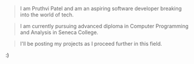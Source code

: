 **<Hey>**
>I am Pruthvi Patel and am an aspiring software developer breaking into the world of tech.
  
>I am currently pursuing advanced diploma in Computer Programming and Analysis in Seneca College.
  
>I'll be posting my projects as I proceed further in this field.
  
:)

  
